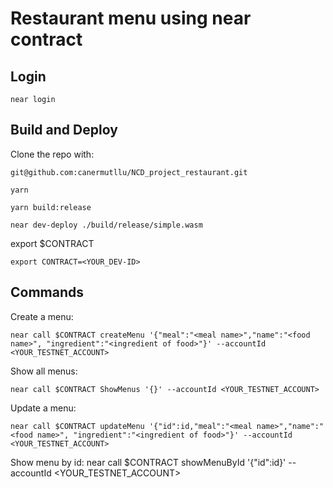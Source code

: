 # Restaurant menu using near contract 

## Login

```
near login
```

## Build and Deploy

Clone the repo with:
```
git@github.com:canermutllu/NCD_project_restaurant.git
```

```
yarn

yarn build:release

near dev-deploy ./build/release/simple.wasm
```

export $CONTRACT
```
export CONTRACT=<YOUR_DEV-ID>
```

## Commands

Create a menu:
```
near call $CONTRACT createMenu '{"meal":"<meal name>","name":"<food name>", "ingredient":"<ingredient of food>"}' --accountId <YOUR_TESTNET_ACCOUNT>
```
Show all menus:

```
near call $CONTRACT ShowMenus '{}' --accountId <YOUR_TESTNET_ACCOUNT>
```
Update a menu:
```
near call $CONTRACT updateMenu '{"id":id,"meal":"<meal name>","name":"<food name>", "ingredient":"<ingredient of food>"}' --accountId <YOUR_TESTNET_ACCOUNT>
```

Show menu by id:
near call $CONTRACT showMenuById '{"id":id}' --accountId <YOUR_TESTNET_ACCOUNT>

















